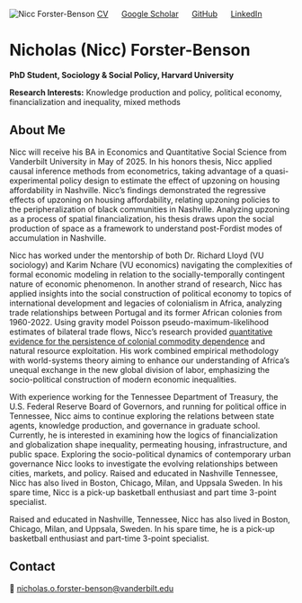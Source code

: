 ![Nicc Forster-Benson](IMG_0918.JPG)
[CV](https://drive.google.com/file/d/1UnBz4oqbOoCGH2CATX7Wo8Pc_gwgTT6v/view?usp=sharing) &nbsp;&nbsp;&nbsp;&nbsp; [Google Scholar](https://scholar.google.com/citations?user=kRAT0zUAAAAJ&hl=en) &nbsp;&nbsp;&nbsp;&nbsp; [GitHub](https://github.com/nfb77) &nbsp;&nbsp;&nbsp;&nbsp; [LinkedIn](https://linkedin.com/in/nicholas-forster-benson/)
# Nicholas (Nicc) Forster-Benson


**PhD Student, Sociology & Social Policy, Harvard University**

**Research Interests:** Knowledge production and policy, political economy, financialization and inequality, mixed methods

## About Me
Nicc will receive his BA in Economics and Quantitative Social Science from Vanderbilt
University in May of 2025. In his honors thesis, Nicc applied causal inference methods from econometrics,
taking advantage of a quasi-experimental policy design to estimate the effect of upzoning on housing
affordability in Nashville. Nicc’s findings demonstrated the regressive effects of upzoning on housing
affordability, relating upzoning policies to the peripheralization of black communities in Nashville. Analyzing
upzoning as a process of spatial financialization, his thesis draws upon the social production of space as a
framework to understand post-Fordist modes of accumulation in Nashville.

Nicc has worked under the mentorship of both Dr. Richard Lloyd (VU sociology) and Karim Nchare (VU
economics) navigating the complexities of formal economic modeling in relation to the socially-temporally
contingent nature of economic phenomenon. In another strand of research, Nicc has applied insights into the
social construction of political economy to topics of international development and legacies of colonialism in
Africa, analyzing trade relationships between Portugal and its former African colonies from 1960-2022. Using
gravity model Poisson pseudo-maximum-likelihood estimates of bilateral trade flows, Nicc’s research provided [quantitative evidence for the persistence of colonial commodity dependence](https://papers.ssrn.com/sol3/papers.cfm?abstract_id=4874987) and natural resource
exploitation. His work combined empirical methodology with world-systems theory aiming to enhance our
understanding of Africa’s unequal exchange in the new global division of labor, emphasizing the socio-political
construction of modern economic inequalities.

With experience working for the Tennessee Department of Treasury, the U.S. Federal Reserve Board of
Governors, and running for political office in Tennessee, Nicc aims to continue exploring the relations between
state agents, knowledge production, and governance in graduate school. Currently, he is interested in
examining how the logics of financialization and globalization shape inequality, permeating housing,
infrastructure, and public space. Exploring the socio-political dynamics of contemporary urban governance
Nicc looks to investigate the evolving relationships between cities, markets, and policy.
Raised and educated in Nashville Tennessee, Nicc has also lived in Boston, Chicago, Milan, and Uppsala
Sweden. In his spare time, Nicc is a pick-up basketball enthusiast and part time 3-point specialist.

Raised and educated in Nashville, Tennessee, Nicc has also lived in Boston, Chicago, Milan, and Uppsala, Sweden. In his spare time, he is a pick-up basketball enthusiast and part-time 3-point specialist.

## Contact
📧 [nicholas.o.forster-benson@vanderbilt.edu](mailto:nicholas.o.forster-benson@vanderbilt.edu)
